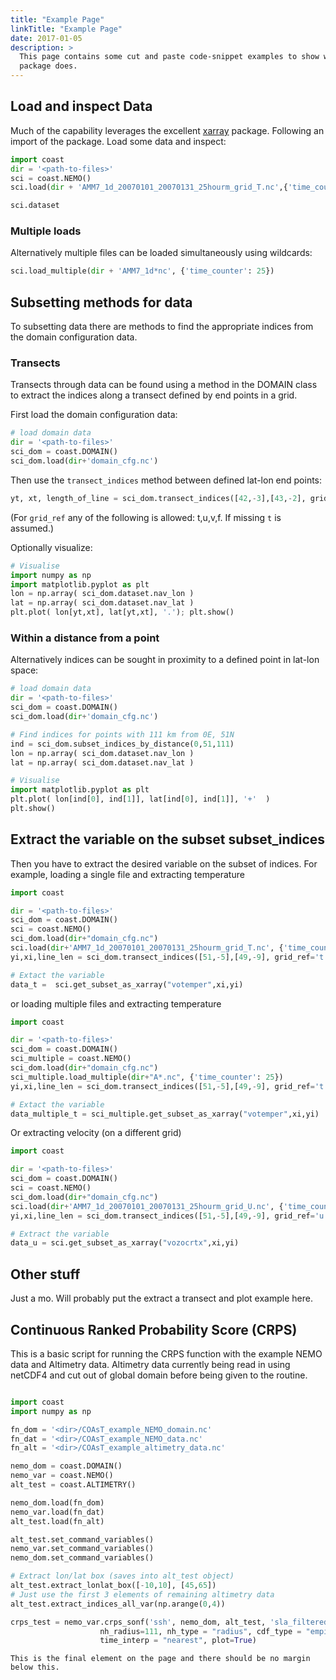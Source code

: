 ```yaml
---
title: "Example Page"
linkTitle: "Example Page"
date: 2017-01-05
description: >
  This page contains some cut and paste code-snippet examples to show what this
  package does.
---
```



## Load and inspect Data

Much of the capability leverages the excellent [xarray](http://xarray.pydata.org/en/stable/#) package. Following an import of the package. Load some data and inspect:

``` python
import coast
dir = '<path-to-files>'
sci = coast.NEMO()
sci.load(dir + 'AMM7_1d_20070101_20070131_25hourm_grid_T.nc',{'time_counter':10})

sci.dataset
```


### Multiple loads

Alternatively multiple files can be loaded simultaneously using wildcards:

``` python
sci.load_multiple(dir + 'AMM7_1d*nc', {'time_counter': 25})   
```


## Subsetting methods for data

To subsetting data there are methods to find the appropriate indices from the domain configuration data.

### Transects

Transects through data can be found using a method in the DOMAIN class to extract
the indices along a transect defined by end points in a grid.  

First load the domain configuration data:

``` python
# load domain data
dir = '<path-to-files>'
sci_dom = coast.DOMAIN()
sci_dom.load(dir+'domain_cfg.nc')
```
Then use the ``transect_indices`` method between defined lat-lon end points:
``` python
yt, xt, length_of_line = sci_dom.transect_indices([42,-3],[43,-2], grid_ref='t')
```
(For ``grid_ref`` any of the following is allowed: t,u,v,f. If missing ``t`` is assumed.)

Optionally visualize:
``` python
# Visualise
import numpy as np
import matplotlib.pyplot as plt
lon = np.array( sci_dom.dataset.nav_lon )
lat = np.array( sci_dom.dataset.nav_lat )
plt.plot( lon[yt,xt], lat[yt,xt], '.'); plt.show()
```

### Within a distance from a point

Alternatively indices can be sought in proximity to a defined point in lat-lon space:
``` python
# load domain data
dir = '<path-to-files>'
sci_dom = coast.DOMAIN()
sci_dom.load(dir+'domain_cfg.nc')

# Find indices for points with 111 km from 0E, 51N
ind = sci_dom.subset_indices_by_distance(0,51,111)
lon = np.array( sci_dom.dataset.nav_lon )
lat = np.array( sci_dom.dataset.nav_lat )

# Visualise
import matplotlib.pyplot as plt
plt.plot( lon[ind[0], ind[1]], lat[ind[0], ind[1]], '+'  )
plt.show()
```

## Extract the variable on the subset subset_indices

Then you have to extract the desired variable on the subset of indices. For example,
loading a single file and extracting temperature

``` python
import coast

dir = '<path-to-files>'
sci_dom = coast.DOMAIN()
sci = coast.NEMO()
sci_dom.load(dir+"domain_cfg.nc")
sci.load(dir+'AMM7_1d_20070101_20070131_25hourm_grid_T.nc', {'time_counter': 25})
yi,xi,line_len = sci_dom.transect_indices([51,-5],[49,-9], grid_ref='t')

# Extact the variable
data_t =  sci.get_subset_as_xarray("votemper",xi,yi)
```

or loading multiple files and extracting temperature

``` python
import coast

dir = '<path-to-files>'
sci_dom = coast.DOMAIN()
sci_multiple = coast.NEMO()
sci_dom.load(dir+"domain_cfg.nc")
sci_multiple.load_multiple(dir+"A*.nc", {'time_counter': 25})
yi,xi,line_len = sci_dom.transect_indices([51,-5],[49,-9], grid_ref='t')

# Extact the variable
data_multiple_t = sci_multiple.get_subset_as_xarray("votemper",xi,yi)
```

Or extracting velocity (on a different grid)
``` python
import coast

dir = '<path-to-files>'
sci_dom = coast.DOMAIN()
sci = coast.NEMO()
sci_dom.load(dir+"domain_cfg.nc")
sci.load(dir+'AMM7_1d_20070101_20070131_25hourm_grid_U.nc', {'time_counter': 25}) # load in a velocity dataset
yi,xi,line_len = sci_dom.transect_indices([51,-5],[49,-9], grid_ref='u') # Extract transect indices on u-pts

# Extract the variable
data_u = sci.get_subset_as_xarray("vozocrtx",xi,yi)
```

## Other stuff
Just a mo. Will probably put the extract a transect and plot example here.

## Continuous Ranked Probability Score (CRPS)
This is a basic script for running the CRPS function with the example NEMO data and Altimetry data. Altimetry data currently being read in using netCDF4 and cut out of global domain before being given to the routine.

```python

import coast
import numpy as np

fn_dom = '<dir>/COAsT_example_NEMO_domain.nc'
fn_dat = '<dir>/COAsT_example_NEMO_data.nc'
fn_alt = '<dir>/COAsT_example_altimetry_data.nc'

nemo_dom = coast.DOMAIN()
nemo_var = coast.NEMO()
alt_test = coast.ALTIMETRY()

nemo_dom.load(fn_dom)
nemo_var.load(fn_dat)
alt_test.load(fn_alt)

alt_test.set_command_variables()
nemo_var.set_command_variables()
nemo_dom.set_command_variables()

# Extract lon/lat box (saves into alt_test object)
alt_test.extract_lonlat_box([-10,10], [45,65])
# Just use the first 3 elements of remaining altimetry data
alt_test.extract_indices_all_var(np.arange(0,4))

crps_test = nemo_var.crps_sonf('ssh', nemo_dom, alt_test, 'sla_filtered',
                    nh_radius=111, nh_type = "radius", cdf_type = "empirical",
                    time_interp = "nearest", plot=True)
```



```
This is the final element on the page and there should be no margin below this.
```
